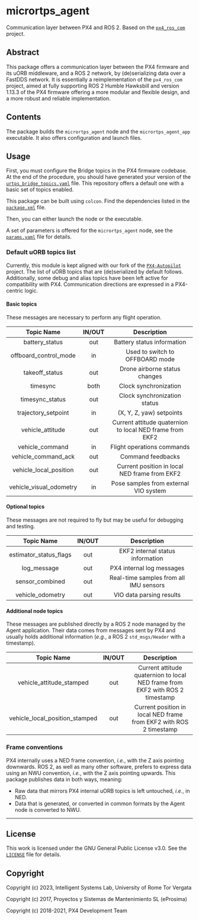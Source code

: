 # micrortps_agent

Communication layer between PX4 and ROS 2. Based on the [`px4_ros_com`](https://github.com/PX4/px4_ros_com/tree/release/1.13) project.

## Abstract

This package offers a communication layer between the PX4 firmware and its uORB middleware, and a ROS 2 network, by (de)serializing data over a FastDDS network. It is essentially a reimplementation of the `px4_ros_com` project, aimed at fully supporting ROS 2 Humble Hawksbill and version 1.13.3 of the PX4 firmware offering a more modular and flexible design, and a more robust and reliable implementation.

## Contents

The package builds the `micrortps_agent` node and the `micrortps_agent_app` executable. It also offers configuration and launch files.

## Usage

First, you must configure the Bridge topics in the PX4 firmware codebase. At the end of the procedure, you should have generated your version of the [`urtps_bridge_topics.yaml`](src/templates/urtps_bridge_topics.yaml) file. This repository offers a default one with a basic set of topics enabled.

This package can be built using `colcon`. Find the dependencies listed in the [`package.xml`](package.xml) file.

Then, you can either launch the node or the executable.

A set of parameters is offered for the `micrortps_agent` node, see the [`params.yaml`](src/micrortps_agent/params.yaml) file for details.

### Default uORB topics list

Currently, this module is kept aligned with our fork of the [`PX4-Autopilot`](https://github.com/IntelligentSystemsLabUTV/PX4-Autopilot) project. The list of uORB topics that are (de)serialized by default follows. Additionally, some debug and alias topics have been left active for compatibility with PX4. Communication directions are expressed in a PX4-centric logic.

#### Basic topics

These messages are necessary to perform any flight operation.

| Topic Name | IN/OUT | Description |
|    :---:   | :---: |    :---:    |
| battery_status | out | Battery status information |
| offboard_control_mode | in | Used to switch to OFFBOARD mode |
| takeoff_status | out | Drone airborne status changes |
| timesync | both | Clock synchronization |
| timesync_status | out | Clock synchronization status |
| trajectory_setpoint | in | (X, Y, Z, yaw) setpoints |
| vehicle_attitude | out | Current attitude quaternion to local NED frame from EKF2 |
| vehicle_command | in | Flight operations commands |
| vehicle_command_ack | out | Command feedbacks |
| vehicle_local_position | out | Current position in local NED frame from EKF2 |
| vehicle_visual_odometry | in | Pose samples from external VIO system |

#### Optional topics

These messages are not required to fly but may be useful for debugging and testing.

| Topic Name | IN/OUT | Description |
|    :---:   | :---: |    :---:    |
| estimator_status_flags | out | EKF2 internal status information |
| log_message | out | PX4 internal log messages |
| sensor_combined | out | Real-time samples from all IMU sensors |
| vehicle_odometry | out | VIO data parsing results |

#### Additional node topics

These messages are published directly by a ROS 2 node managed by the Agent application. Their data comes from messages sent by PX4 and usually holds additional information (*e.g.*, a ROS 2 `std_msgs/Header` with a timestamp).

| Topic Name | IN/OUT | Description |
|    :---:   | :---: |    :---:    |
| vehicle_attitude_stamped | out | Current attitude quaternion to local NED frame from EKF2 with ROS 2 timestamp |
| vehicle_local_position_stamped | out | Current position in local NED frame from EKF2 with ROS 2 timestamp |

### Frame conventions

PX4 internally uses a NED frame convention, *i.e.*, with the Z axis pointing downwards. ROS 2, as well as many other software, prefers to express data using an NWU convention, *i.e.*, with the Z axis pointing upwards. This package publishes data in both ways, meaning:

- Raw data that mirrors PX4 internal uORB topics is left untouched, *i.e.*, in NED.
- Data that is generated, or converted in common formats by the Agent node is converted to NWU.

---

## License

This work is licensed under the GNU General Public License v3.0. See the [`LICENSE`](LICENSE) file for details.

## Copyright

Copyright (c) 2023, Intelligent Systems Lab, University of Rome Tor Vergata

Copyright (c) 2017, Proyectos y Sistemas de Mantenimiento SL (eProsima)

Copyright (c) 2018-2021, PX4 Development Team
